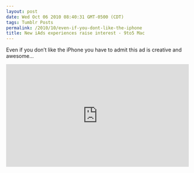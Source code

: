 ```yaml
---
layout: post
date: Wed Oct 06 2010 08:40:31 GMT-0500 (CDT)
tags: Tumblr Posts
permalink: /2010/10/even-if-you-dont-like-the-iphone
title: New iAds experiences raise interest - 9to5 Mac
---
```


Even if you don&rsquo;t like the iPhone you have to admit this ad is creative and awesome&hellip;

<iframe width="500" height="281" id="youtube_iframe" src="https://www.youtube.com/embed/9ohhf0p8CFM?feature=oembed&amp;enablejsapi=1&amp;origin=http://safe.txmblr.com&amp;wmode=opaque" frameborder="0" allowfullscreen=""></iframe>
